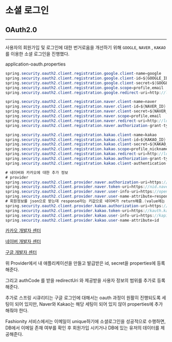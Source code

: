 # 소셜 로그인

## OAuth2.0

---

사용자의 회원가입 및 로그인에 대한 번거로움을 개선하기 위해 `GOOGLE`, `NAVER` , `KAKAO` 를 이용한 소셜 로그인을 진행했다.

application-oauth.properties

```java
spring.security.oauth2.client.registration.google.client-name=google
spring.security.oauth2.client.registration.google.client-id=${GOOGLE_ID}
spring.security.oauth2.client.registration.google.client-secret=${GOOGLE_SECRET}
spring.security.oauth2.client.registration.google.scope=profile,email
spring.security.oauth2.client.registration.google.redirect-uri=http://localhost:8080/login/oauth2/code/google

spring.security.oauth2.client.registration.naver.client-name=naver
spring.security.oauth2.client.registration.naver.client-id=${NAVER_ID}
spring.security.oauth2.client.registration.naver.client-secret=${NAVER_SECRET}
spring.security.oauth2.client.registration.naver.scope=profile,email
spring.security.oauth2.client.registration.naver.redirect-uri=http://localhost:8080/login/oauth2/code/naver
spring.security.oauth2.client.registration.naver.authorization-grant-type=authorization_code

spring.security.oauth2.client.registration.kakao.client-name=kakao
spring.security.oauth2.client.registration.kakao.client-id=${KAKAO_ID}
spring.security.oauth2.client.registration.kakao.client-secret=${KAKAO_SECRET}
spring.security.oauth2.client.registration.kakao.scope=profile_nickname, account_email, profile_image
spring.security.oauth2.client.registration.kakao.redirect-uri=http://localhost:8080/login/oauth2/code/kakao
spring.security.oauth2.client.registration.kakao.authorization-grant-type=authorization_code
spring.security.oauth2.client.registration.kakao.client-authentication-method=POST

# 네이버와 카카오에 대한 추가 정보
# provider
spring.security.oauth2.client.provider.naver.authorization-uri=https://nid.naver.com/oauth2.0/authorize
spring.security.oauth2.client.provider.naver.token-uri=https://nid.naver.com/oauth2.0/token
spring.security.oauth2.client.provider.naver.user-info-uri=https://openapi.naver.com/v1/nid/me
spring.security.oauth2.client.provider.naver.user-name-attribute=response
# 회원정보를 json으로 받는데 response라는 키값으로 네이버가 return해줌.(value에는 getAttributes()한 값들이 들어가있음)
spring.security.oauth2.client.provider.kakao.authorization-uri=https://kauth.kakao.com/oauth/authorize
spring.security.oauth2.client.provider.kakao.token-uri=https://kauth.kakao.com/oauth/token
spring.security.oauth2.client.provider.kakao.user-info-uri=https://kapi.kakao.com/v2/user/me
spring.security.oauth2.client.provider.kakao.user-name-attribute=id
```

[카카오 개발자 센터](https://developers.kakao.com)

[네이버 개발자 센터](https://developers.naver.com/main/)

[구글 개발자 센터](https://console.cloud.google.com/apis)

위 Provider에서 내 애플리케이션을 만들고 발급받은 id, secret을 properties에 등록해준다.

그리고 authCode 를 받을 redirectUri 와 제공받을 사용자 정보의 범위를 추가로 등록해준다.

추가로 스프링 시큐리티는 구글 로그인에 대해서는 oauth 과정이 원활히 진행되도록 세팅이 되어 있지만, Naver와 Kakao는 해당 세팅이 되어 있지 않아 properties에 추가해줘야 한다.

Fashionity 서비스에서는 이메일이 unique하기에 소셜로그인을 성공적으로 수행하면, DB에서 이메일 존재 여부를 확인 후 회원가입 시키거나 DB에 있는 유저의 데이터를 제공해준다.
